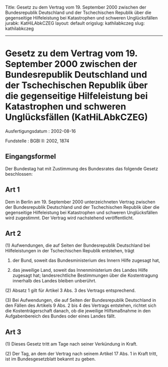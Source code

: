 Title: Gesetz zu dem Vertrag vom 19. September 2000 zwischen der Bundesrepublik Deutschland
  und der Tschechischen Republik über die gegenseitige Hilfeleistung bei Katastrophen
  und schweren Unglücksfällen
jurabk: KatHiLAbkCZEG
layout: default
origslug: kathilabkczeg
slug: kathilabkczeg

---

# Gesetz zu dem Vertrag vom 19. September 2000 zwischen der Bundesrepublik Deutschland und der Tschechischen Republik über die gegenseitige Hilfeleistung bei Katastrophen und schweren Unglücksfällen (KatHiLAbkCZEG)

Ausfertigungsdatum
:   2002-08-16

Fundstelle
:   BGBl II: 2002, 1874



## Eingangsformel

Der Bundestag hat mit Zustimmung des Bundesrates das folgende Gesetz
beschlossen:


## Art 1

Dem in Berlin am 19. September 2000 unterzeichneten Vertrag zwischen
der Bundesrepublik Deutschland und der Tschechischen Republik über die
gegenseitige Hilfeleistung bei Katastrophen und schweren
Unglücksfällen wird zugestimmt. Der Vertrag wird nachstehend
veröffentlicht.


## Art 2

(1) Aufwendungen, die auf Seiten der Bundesrepublik Deutschland bei
Hilfeleistungen in der Tschechischen Republik entstehen, trägt

1.  der Bund, soweit das Bundesministerium des Innern Hilfe zugesagt hat,


2.  das jeweilige Land, soweit das Innenministerium des Landes Hilfe
    zugesagt hat; landesrechtliche Bestimmungen über die Kostentragung
    innerhalb des Landes bleiben unberührt.




(2) Absatz 1 gilt für Artikel 3 Abs. 3 des Vertrags entsprechend.

(3) Bei Aufwendungen, die auf Seiten der Bundesrepublik Deutschland in
den Fällen des Artikels 9 Abs. 2 bis 4 des Vertrags entstehen, richtet
sich die Kostenträgerschaft danach, ob die jeweilige Hilfsmaßnahme in
den Aufgabenbereich des Bundes oder eines Landes fällt.


## Art 3

(1) Dieses Gesetz tritt am Tage nach seiner Verkündung in Kraft.

(2) Der Tag, an dem der Vertrag nach seinem Artikel 17 Abs. 1 in Kraft
tritt, ist im Bundesgesetzblatt bekannt zu geben.

